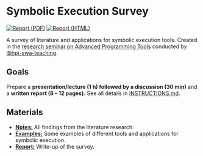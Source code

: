 # Symbolic Execution Survey

[![Report (PDF)](https://img.shields.io/github/actions/workflow/status/LinqLover/symbolic-execution-survey/report.yml?label=Report%20%28PDF%29)](https://linqlover.github.io/symbolic-execution-survey/report.pdf)
[![Report (HTML)](https://img.shields.io/github/actions/workflow/status/LinqLover/symbolic-execution-survey/report.yml?label=Report%20%28HTML%29)](https://linqlover.github.io/symbolic-execution-survey/report.html)

A survey of literature and applications for symbolic execution tools.
Created in the [research seminar on Advanced Programming Tools](https://hpi.de/en/studies/during-your-studies/courses/it-systems-engineering-ma/course/wise-22-23-3658-advanced-programming-tools-_-fortgeschrittene-programmierwerkzeuge.html) conducted by [@hpi-swa-teaching](https://github.com/hpi-swa-teaching).

## Goals

Prepare a **presentation/lecture (1 h) followed by a discussion (30 min)** and a **written report (8 – 12 pages).** See all details in [INSTRUCTIONS.md](INSTRUCTIONS.md).

## Materials

- **[Notes:](./notes)** All findings from the literature research.
- **[Examples:](./examples)** Some examples of different tools and applications for symbolic execution.
- **[Report:](./report)** Write-up of the survey.

